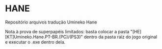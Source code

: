 # HANE
Repositório arquivos tradução Umineko Hane

Nota à prova de superpapéis limitados: basta colocar a pasta "[HE][KT]Umineko.Hane.PT-BR.(PC)/(PS3)" dentro da pasta raiz do jogo original e executar o .exe dentro dela.
